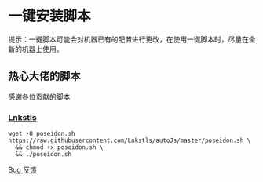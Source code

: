 # 一键安装脚本

提示：一键脚本可能会对机器已有的配置进行更改，在使用一键脚本时，尽量在全新的机器上使用。

## 热心大佬的脚本

感谢各位贡献的脚本

### [Lnkstls](https://github.com/Lnkstls)

```text
wget -O poseidon.sh https://raw.githubusercontent.com/Lnkstls/autoJs/master/poseidon.sh \
  && chmod +x poseidon.sh \
  && ./poseidon.sh
```

[Bug 反馈](https://github.com/Lnkstls/autoJs/issues/new)

